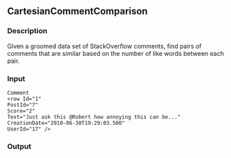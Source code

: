 ## CartesianCommentComparison
### Description
Given a groomed data set of StackOverflow comments, find pairs of comments
that are similar based on the number of like words between each pair.


### Input
```
Comment
<row Id="1" 
PostId="7" 
Score="2" 
Text="Just ask this @Robert how annoying this can be..." 
CreationDate="2010-06-30T19:29:03.500" 
UserId="17" />
```
### Output
```

```

